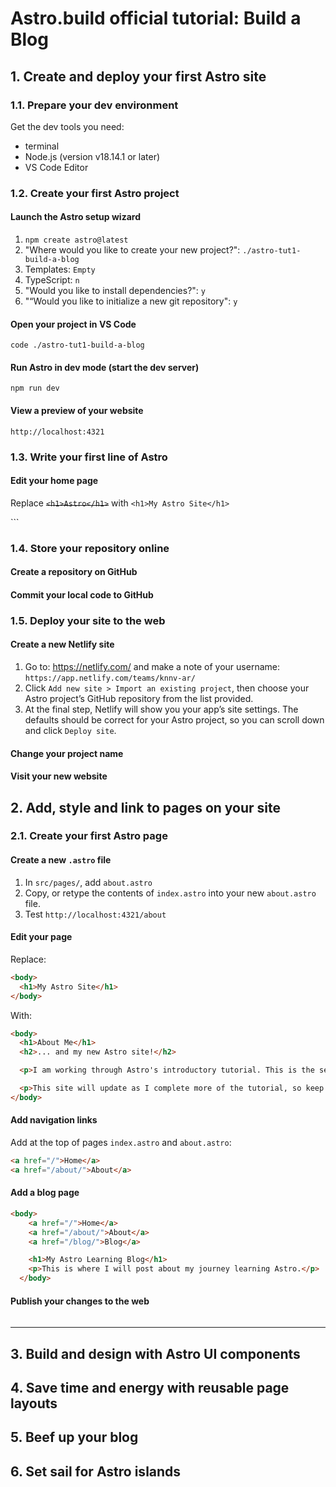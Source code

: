 # Astro.build official tutorial: Build a Blog

## 1. Create and deploy your first Astro site

### 1.1. Prepare your dev environment

Get the dev tools you need:

* terminal
* Node.js (version v18.14.1 or later)
* VS Code Editor

### 1.2. Create your first Astro project

#### Launch the Astro setup wizard

1. `npm create astro@latest`
2. "Where would you like to create your new project?": `./astro-tut1-build-a-blog`
3. Templates: `Empty`
4. TypeScript: `n`
5. "Would you like to install dependencies?": `y`
6. "“Would you like to initialize a new git repository": `y`

#### Open your project in VS Code

`code ./astro-tut1-build-a-blog`

#### Run Astro in dev mode (start the dev server)
`npm run dev`

#### View a preview of your website

`http://localhost:4321`

### 1.3. Write your first line of Astro

#### Edit your home page

Replace <s>`<h1>Astro</h1>`</s>  with `<h1>My Astro Site</h1>`
</body>
```

### 1.4. Store your repository online

#### Create a repository on GitHub

#### Commit your local code to GitHub

### 1.5. Deploy your site to the web

#### Create a new Netlify site

1. Go to: https://netlify.com/ and make a note of your username: `https://app.netlify.com/teams/knnv-ar/`
2. Click `Add new site > Import an existing project`, then choose your Astro project’s GitHub repository from the list provided.
3. At the final step, Netlify will show you your app’s site settings. The defaults should be correct for your Astro project, so you can scroll down and click `Deploy site`.

#### Change your project name

#### Visit your new website

## 2. Add, style and link to pages on your site

### 2.1. Create your first Astro page

#### Create a new `.astro` file

1. In `src/pages/`, add `about.astro`
2. Copy, or retype the contents of `index.astro` into your new `about.astro` file.
3. Test `http://localhost:4321/about`

#### Edit your page

Replace:
```html
<body>
  <h1>My Astro Site</h1>
</body>
```

With:
```html
<body>
  <h1>About Me</h1>
  <h2>... and my new Astro site!</h2>

  <p>I am working through Astro's introductory tutorial. This is the second page on my website, and it's the first one I built myself!</p>

  <p>This site will update as I complete more of the tutorial, so keep checking back and see how my journey is going!</p>
</body>
```

#### Add navigation links

Add at the top of pages `index.astro` and `about.astro`:

```html
<a href="/">Home</a>
<a href="/about/">About</a>
```

#### Add a blog page

```html
<body>
    <a href="/">Home</a>
    <a href="/about/">About</a>
    <a href="/blog/">Blog</a>

    <h1>My Astro Learning Blog</h1>
    <p>This is where I will post about my journey learning Astro.</p>
  </body>
```

#### Publish your changes to the web


#### 

```html
```
---

## 3. Build and design with Astro UI components

## 4. Save time and energy with reusable page layouts

## 5. Beef up your blog

## 6. Set sail for Astro islands